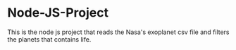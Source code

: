 # Node-JS-Project
This is the node js project that reads the Nasa's exoplanet csv file and filters the planets that contains life.
